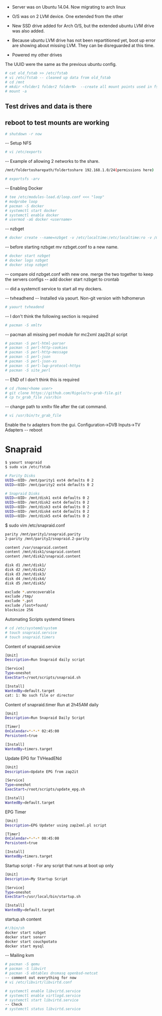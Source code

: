 * Server was on Ubuntu 14.04.   Now migrating to arch linux
* O/S was on 2 LVM device.   One extended from the other
* New SSD drive added for Arch O/S, but the extended ubuntu LVM drive was also added. 
* Because ubuntu LVM drive has not been repartitioned yet, boot up error are showing about missing LVM.   They can be disreguarded at this time.

* Powered my other drives

The UUID were the same as the previous ubuntu config.
```sh
# cat old_fstab >> /etc/fstab
# vi /etc/fstab -- cleaned up data from old_fstab
# cd /mnt
# mkdir <folder1 folder2 folderN>  --create all mount points used in fstab for new drives
# mount -a
```
## Test drives and data is there

## reboot to test mounts are working
```sh
# shutdown -r now
```

-- Setup NFS
```sh
# vi /etc/exports
```
-- Example of allowing 2 networks to the share.
```sh
/mnt/foldertosharepath/foldertoshare 192.168.1.0/24(permissions here)  192.168.2.0/24(permissions here)
```
```sh
# exportsfs -arv
```
-- Enabling Docker
```sh
# tee /etc/modules-load.d/loop.conf <<< "loop"
# modprobe loop 
# pacman -S docker
# systemctl start docker
# systemctl enable docker
# usermod -aG docker <username>
```
-- nzbget
```sh
# docker create --name=nzbget -v /etc/localtime:/etc/localtime:ro -v /mnt/<folder>/docker/nzbget:/config -v /mnt/<folder>/downloads:/downloads -e PGID=1000 -e PUID=1000 -p <my port>:6789 linuxserver/nzbget:latest
```
-- before starting nzbget mv nzbget.conf to a new name.
```sh
# docker start nzbget
# docker logs nzbget
# docker stop nzbget
```
-- compare old nzbget.conf with new one.    merge the two together to keep the servers configs
-- add docker start nzbget to crontab

-- did a systemctl service to start all my dockers.

-- tvheadhend
-- Installed via yaourt.  Non-git version with hdhomerun
```sh
# yaourt tvheadend
```
-- I don't think the following section is required
```sh
# pacman -S xmltv
```
-- pacman all missing perl module for mc2xml zap2it.pl script
```sh
# pacman -S perl-html-parser
# pacman -S perl-http-cookies
# pacman -S perl-http-message
# pacman -S perl-json
# pacman -S perl-json-xs
# pacman -S perl-lwp-protocol-https
# pacman -S site_perl
```
-- END of I don't think this is required

```sh
# cd /home/<home user>
# git clone https://github.com/Rigolo/tv-grab-file.git
# cp tv_grab_file /usr/bin
```
-- change path to xmltv file after the cat command.
```sh
# vi /usr/bin/tv_grab_file
```
Enable the tv adapters from the gui.    Configuration->DVB Inputs->TV Adapters
-- reboot

# Snapraid
```sh
$ yaourt snapraid
$ sudo vim /etc/fstab
```

```sh
# Parity Disks
UUID=<UID> /mnt/parity1 ext4 defaults 0 2
UUID=<UID> /mnt/parity2 ext4 defaults 0 2

# Snapraid Disks
UUID=<UID> /mnt/disk1 ext4 defaults 0 2
UUID=<UID> /mnt/disk2 ext4 defaults 0 2
UUID=<UID> /mnt/disk3 ext4 defaults 0 2
UUID=<UID> /mnt/disk4 ext4 defaults 0 2
UUID=<UID> /mnt/disk5 ext4 defaults 0 2
```
$ sudo vim /etc/snapraid.conf
```sh
parity /mnt/parity1/snapraid.parity
2-parity /mnt/parity2/snapraid.2-parity

content /var/snapraid.content
content /mnt/disk1/snapraid.content
content /mnt/disk2/snapraid.content

disk d1 /mnt/disk1/
disk d2 /mnt/disk2/
disk d3 /mnt/disk3/
disk d4 /mnt/disk4/
disk d5 /mnt/disk5/

exclude *.unrecoverable
exclude /tmp/
exclude *.pst 
exclude /lost+found/
blocksize 256
```


Automating Scripts systemd timers
```sh
# cd /etc/systemd/system
# touch snapraid.service
# touch snapraid.timers
```
Content of snapraid.service
```sh
[Unit]
Description=Run Snapraid daily script

[Service]
Type=oneshot
ExecStart=/root/scripts/snapraid.sh 

[Install]
WantedBy=default.target
cat: 1: No such file or director
```
Content of snapraid.timer
Run at 2h45AM daily
```sh
[Unit]
Description=Run Snapraid Daily Script

[Timer]
OnCalendar=*-*-* 02:45:00
Persistent=true

[Install]
WantedBy=timers.target
```

Update EPG for TVHeadENd
```sh
[Unit]
Description=Update EPG from zap2it

[Service]
Type=oneshot
ExecStart=/root/scripts/update_epg.sh 

[Install]
WantedBy=default.target
```
EPG Timer
```sh
[Unit]
Description=EPG Updater using zap2xml.pl script

[Timer]
OnCalendar=*-*-* 00:45:00
Persistent=true

[Install]
WantedBy=timers.target
```

Startup script - For any script that runs at boot up only
```sh
[Unit]
Description=My Startup Script

[Service]
Type=oneshot
ExecStart=/usr/local/bin/startup.sh 

[Install]
WantedBy=default.target
```
startup.sh content
```sh
#!/bin/sh
docker start nzbget
docker start sonarr
docker start couchpotato
docker start mysql
```
-- Mailing
kvm
```sh
# pacman -S qemu
# pacman -S libvirt
# pacman -S ebtables dnsmasq openbsd-netcat
-- comment out everything for now
# vi /etc/libvirt/libvirtd.conf

# systemctl enable libvirtd.service
# systemctl enable virtlogd.service
# systemctl start libvirtd.service
-- Check 
# systemctl status libvirtd.service
```

